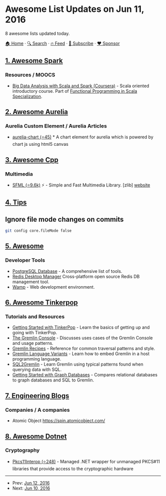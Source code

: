 # Awesome List Updates on Jun 11, 2016

8 awesome lists updated today.

[🏠 Home](/README.md) · [🔍 Search](https://www.trackawesomelist.com/search/) · [🔥 Feed](https://www.trackawesomelist.com/rss.xml) · [📮 Subscribe](https://trackawesomelist.us17.list-manage.com/subscribe?u=d2f0117aa829c83a63ec63c2f&id=36a103854c) · [❤️  Sponsor](https://github.com/sponsors/theowenyoung)



## [1. Awesome Spark](/content/awesome-spark/awesome-spark/README.md)

### Resources / MOOCS

*   [Big Data Analysis with Scala and Spark (Coursera)](https://www.coursera.org/learn/big-data-analysys) - Scala oriented introductory course. Part of [Functional Programming in Scala Specialization](https://www.coursera.org/specializations/scala).

## [2. Awesome Aurelia](/content/aurelia-contrib/awesome-aurelia/README.md)

### Aurelia Custom Element / Aurelia Articles

*   [aurelia-chart (⭐45)](https://github.com/grofit/aurelia-chart) \* A chart element for aurelia which is powered by chart js using html5 canvas

## [3. Awesome Cpp](/content/fffaraz/awesome-cpp/README.md)

### Multimedia

*   [SFML (⭐9.6k)](https://github.com/SFML/SFML) :zap: - Simple and Fast Multimedia Library. \[zlib] [website](http://www.sfml-dev.org/)

## [4. Tips](/content/git-tips/tips/README.md)

## Ignore file mode changes on commits

```sh
git config core.fileMode false
```

## [5. Awesome](/content/Awesome-Windows/Awesome/README.md)

### Developer Tools

*   [PostgreSQL Database](http://wiki.postgresql.org/wiki/Community_Guide_to_PostgreSQL_GUI_Tools) - A comprehensive list of tools.
*   [Redis Desktop Manager](http://redisdesktop.com/) Cross-platform open source Redis DB management tool.
*   [Wamp](http://www.wampserver.com/en/) - Web development environment.

## [6. Awesome Tinkerpop](/content/mohataher/awesome-tinkerpop/README.md)

### Tutorials and Resources

*   [Getting Started with TinkerPop](http://tinkerpop.apache.org/docs/current/tutorials/getting-started/) - Learn the basics of getting up and going with TinkerPop.
*   [The Gremlin Console](http://tinkerpop.apache.org/docs/current/tutorials/the-gremlin-console/) - Discusses uses cases of the Gremlin Console and usage patterns.
*   [Gremlin Recipes](http://tinkerpop.apache.org/docs/3.2.1-SNAPSHOT/recipes/) - Reference for common traversal patterns and style.
*   [Gremlin Language Variants](http://tinkerpop.apache.org/docs/3.2.1-SNAPSHOT/tutorials/gremlin-language-variants/) - Learn how to embed Gremlin in a host programming language.
*   [SQL2Gremlin](http://sql2gremlin.com/) - Learn Gremlin using typical patterns found when querying data with SQL.
*   [Getting Started with Graph Databases](https://academy.datastax.com/demos/getting-started-graph-databases) - Compares relational databases to graph databases and SQL to Gremlin.

## [7. Engineering Blogs](/content/kilimchoi/engineering-blogs/README.md)

### Companies / A companies

*   Atomic Object <https://spin.atomicobject.com/>

## [8. Awesome Dotnet](/content/quozd/awesome-dotnet/README.md)

### Cryptography

*   [Pkcs11Interop (⭐248)](https://github.com/Pkcs11Interop/Pkcs11Interop) - Managed .NET wrapper for unmanaged PKCS#11 libraries that provide access to the cryptographic hardware

---

- Prev: [Jun 12, 2016](/content/2016/06/12/README.md)
- Next: [Jun 10, 2016](/content/2016/06/10/README.md)